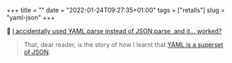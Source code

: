 +++
title = ""
date = "2022-01-24T09:27:35+01:00"
tags = ["retalls"]
slug = "yaml-json"
+++

📎 [I accidentally used YAML.parse instead of JSON.parse, and it… worked?](https://rohitpaulk.com/articles/accidentally-used-yaml-instead-of-json)

> That, dear reader, is the story of how I learnt that [YAML is a superset of JSON](http://yaml.org/spec/1.2-old/spec.html#id2759572).